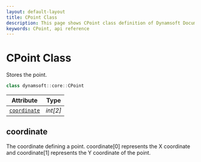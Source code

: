 ```yaml
---
layout: default-layout
title: CPoint Class
description: This page shows CPoint class definition of Dynamsoft Document Normalizer SDK C++ Edition.
keywords: CPoint, api reference
---
```


# CPoint Class

Stores the point.

```cpp
class dynamsoft::core::CPoint
```

| Attribute | Type |
|-----------|------|
| [`coordinate`](#coordinate) | *int[2]* |

## coordinate

The coordinate defining a point. coordinate\[0\] represents the X coordinate and coordinate\[1\] represents the Y coordinate of the point.

